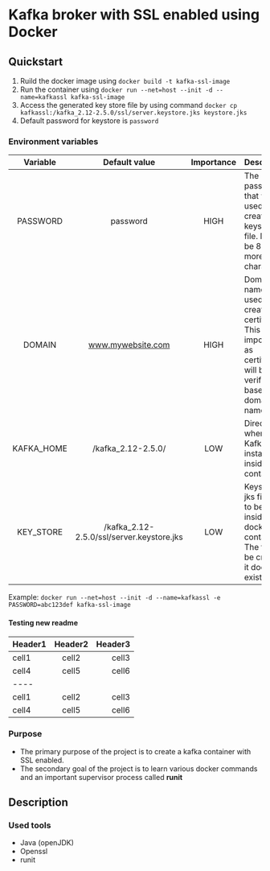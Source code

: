 # Kafka broker with SSL enabled using Docker

## Quickstart
1. Ruild the docker image using `docker build -t kafka-ssl-image`
2. Run the container using `docker run --net=host --init -d --name=kafkassl kafka-ssl-image`
3. Access the generated key store file by using command `docker cp kafkassl:/kafka_2.12-2.5.0/ssl/server.keystore.jks keystore.jks`
4. Default password for keystore is `password`

### Environment variables
| Variable | Default value | Importance |Description |
|:--------:|:-------------:|:----------:|:---------- |
| PASSWORD | password | HIGH |The password that will be used to create keystore file. Must be 8 or more characters. |
| DOMAIN | www.mywebsite.com | HIGH |Domain name to be used while creating the certificate. This is important as certificates will be verified based on domain name. |
| KAFKA_HOME | /kafka_2.12-2.5.0/ | LOW | Directory where Kafka is installed inside the container. |
| KEY_STORE | /kafka_2.12-2.5.0/ssl/server.keystore.jks | LOW | Keystore jks file path to be used inside docker container. The file will be create if it does not exist. | 

Example: `docker run --net=host --init -d --name=kafkassl -e PASSWORD=abc123def kafka-ssl-image`

#### Testing new readme

| Header1 | Header2 | Header3 |
|:--------|:-------:|--------:|
| cell1   | cell2   | cell3   |
| cell4   | cell5   | cell6   |
|----
| cell1   | cell2   | cell3   |
| cell4   | cell5   | cell6   |

### Purpose
- The primary purpose of the project is to create a kafka container with SSL enabled.
- The secondary goal of the project is to learn various docker commands and an important supervisor process called **runit**

## Description

### Used tools

- Java (openJDK)
- Openssl
- runit
